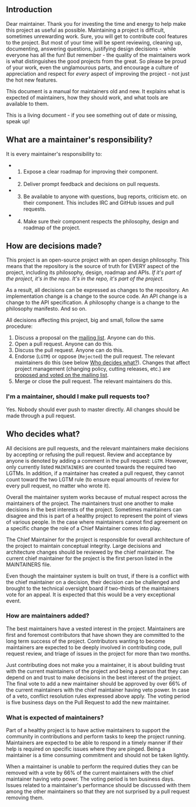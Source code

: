 ## Introduction

Dear maintainer. Thank you for investing the time and energy to help
make this project as useful as possible. Maintaining a project is difficult,
sometimes unrewarding work.  Sure, you will get to contribute cool
features to the project. But most of your time will be spent reviewing,
cleaning up, documenting, answering questions, justifying design
decisions - while everyone has all the fun! But remember - the quality
of the maintainers work is what distinguishes the good projects from the
great.  So please be proud of your work, even the unglamourous parts,
and encourage a culture of appreciation and respect for *every* aspect
of improving the project - not just the hot new features.

This document is a manual for maintainers old and new. It explains what
is expected of maintainers, how they should work, and what tools are
available to them.

This is a living document - if you see something out of date or missing,
speak up!

## What are a maintainer's responsibility?

It is every maintainer's responsibility to:

* 1) Expose a clear roadmap for improving their component.
* 2) Deliver prompt feedback and decisions on pull requests.
* 3) Be available to anyone with questions, bug reports, criticism etc.
  on their component. This includes IRC and GitHub issues and pull requests.
* 4) Make sure their component respects the philosophy, design and
  roadmap of the project.

## How are decisions made?

This project is an open-source project with an open design philosophy. This
means that the repository is the source of truth for EVERY aspect of the
project, including its philosophy, design, roadmap and APIs. *If it's
part of the project, it's in the repo. It's in the repo, it's part of
the project.*

As a result, all decisions can be expressed as changes to the
repository. An implementation change is a change to the source code. An
API change is a change to the API specification. A philosophy change is
a change to the philosophy manifesto. And so on.

All decisions affecting this project, big and small, follow the same procedure:

1. Discuss a proposal on the [mailing list](CONTRIBUTING.md#mailing-list).
   Anyone can do this.
2. Open a pull request.
   Anyone can do this.
3. Discuss the pull request.
   Anyone can do this.
4. Endorse (`LGTM`) or oppose (`Rejected`) the pull request.
   The relevant maintainers do this (see below [Who decides what?](#who-decides-what)).
   Changes that affect project management (changing policy, cutting releases, etc.) are [proposed and voted on the mailing list](GOVERNANCE.md).
5. Merge or close the pull request.
   The relevant maintainers do this.

### I'm a maintainer, should I make pull requests too?

Yes. Nobody should ever push to master directly. All changes should be
made through a pull request.

## Who decides what?

All decisions are pull requests, and the relevant maintainers make
decisions by accepting or refusing the pull request. Review and acceptance
by anyone is denoted by adding a comment in the pull request: `LGTM`.
However, only currently listed `MAINTAINERS` are counted towards the required
two LGTMs. In addition, if a maintainer has created a pull request, they cannot
count toward the two LGTM rule (to ensure equal amounts of review for every pull
request, no matter who wrote it).

Overall the maintainer system works because of mutual respect across the
maintainers of the project.  The maintainers trust one another to make decisions
in the best interests of the project.  Sometimes maintainers can disagree and
this is part of a healthy project to represent the point of views of various people.
In the case where maintainers cannot find agreement on a specific change the
role of a Chief Maintainer comes into play.

The Chief Maintainer for the project is responsible for overall architecture
of the project to maintain conceptual integrity.  Large decisions and
architecture changes should be reviewed by the chief maintainer.
The current chief maintainer for the project is the first person listed
in the MAINTAINERS file.

Even though the maintainer system is built on trust, if there is a conflict
with the chief maintainer on a decision, their decision can be challenged
and brought to the technical oversight board if two-thirds of the
maintainers vote for an appeal. It is expected that this would be a
very exceptional event.


### How are maintainers added?

The best maintainers have a vested interest in the project.  Maintainers
are first and foremost contributors that have shown they are committed to
the long term success of the project.  Contributors wanting to become
maintainers are expected to be deeply involved in contributing code,
pull request review, and triage of issues in the project for more than two months.

Just contributing does not make you a maintainer, it is about building trust
with the current maintainers of the project and being a person that they can
depend on and trust to make decisions in the best interest of the project.  The
final vote to add a new maintainer should be approved by over 66% of the current
maintainers with the chief maintainer having veto power.  In case of a veto,
conflict resolution rules expressed above apply.  The voting period is
five business days on the Pull Request to add the new maintainer.


### What is expected of maintainers?

Part of a healthy project is to have active maintainers to support the community
in contributions and perform tasks to keep the project running.  Maintainers are
expected to be able to respond in a timely manner if their help is required on specific
issues where they are pinged.  Being a maintainer is a time consuming commitment and should
not be taken lightly.

When a maintainer is unable to perform the required duties they can be removed with
a vote by 66% of the current maintainers with the chief maintainer having veto power.
The voting period is ten business days.  Issues related to a maintainer's performance should
be discussed with them among the other maintainers so that they are not surprised by
a pull request removing them.
